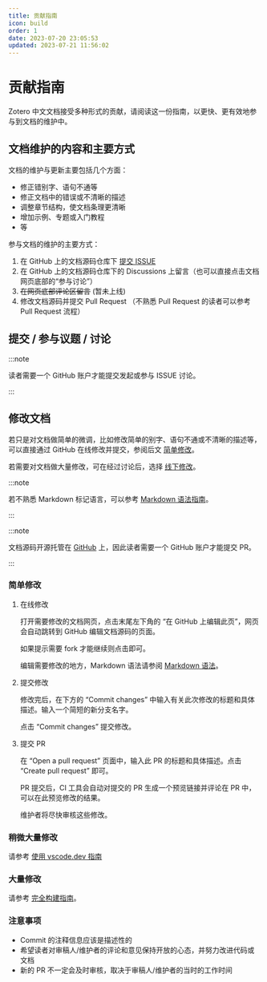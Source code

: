 ```yaml
---
title: 贡献指南
icon: build
order: 1
date: 2023-07-20 23:05:53
updated: 2023-07-21 11:56:02
---
```


# 贡献指南

Zotero 中文文档接受多种形式的贡献，请阅读这一份指南，以更快、更有效地参与到文档的维护中。

## 文档维护的内容和主要方式

文档的维护与更新主要包括几个方面：

- 修正错别字、语句不通等
- 修正文档中的错误或不清晰的描述
- 调整章节结构，使文档条理更清晰
- 增加示例、专题或入门教程
- 等

参与文档的维护的主要方式：

1. 在 GitHub 上的文档源码仓库下 [提交 ISSUE](https://github.com/zotero-chinese/wiki/issues)
2. 在 GitHub 上的文档源码仓库下的 Discussions 上留言（也可以直接点击文档网页底部的“参与讨论”）
3. ~~在网页底部评论区留言~~ (暂未上线)
4. 修改文档源码并提交 Pull Request （不熟悉 Pull Request 的读者可以参考 Pull Request 流程）

## 提交 / 参与议题 / 讨论

:::note

读者需要一个 GitHub 账户才能提交发起或参与 ISSUE 讨论。

:::

## 修改文档

若只是对文档做简单的微调，比如修改简单的别字、语句不通或不清晰的描述等，可以直接通过 GitHub 在线修改并提交，参阅后文 [简单修改](#简单修改)。

若需要对文档做大量修改，可在经过讨论后，选择 [线下修改](build.md)。

:::note

若不熟悉 Markdown 标记语言，可以参考 [Markdown 语法指南](markdown.md)。

:::

:::note

文档源码开源托管在 [GitHub](https://github.com/) 上，因此读者需要一个 GitHub 账户才能提交 PR。

:::

### 简单修改

1. 在线修改

   打开需要修改的文档网页，点击末尾左下角的 “在 GitHub 上编辑此页”，网页会自动跳转到 GitHub 编辑文档源码的页面。

   如果提示需要 fork 才能继续则点击即可。

   编辑需要修改的地方，Markdown 语法请参阅 [Markdown 语法](markdown-demo.md)。

2. 提交修改

   修改完后，在下方的 “Commit changes” 中输入有关此次修改的标题和具体描述。输入一个简短的新分支名字。

   点击 “Commit changes” 提交修改。

3. 提交 PR

   在 “Open a pull request” 页面中，输入此 PR 的标题和具体描述。点击 “Create pull request” 即可。

   PR 提交后，CI 工具会自动对提交的 PR 生成一个预览链接并评论在 PR 中，可以在此预览修改的结果。

   维护者将尽快审核这些修改。

### 稍微大量修改

请参考 [使用 vscode.dev 指南](vscode-dev.md)

### 大量修改

请参考 [完全构建指南](build.md)。

### 注意事项

- Commit 的注释信息应该是描述性的
- 希望读者对审稿人/维护者的评论和意见保持开放的心态，并努力改进代码或文档
- 新的 PR 不一定会及时审核，取决于审稿人/维护者的当时的工作时间
